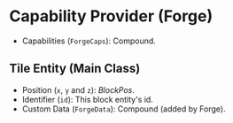 # Capability Provider (Forge)
- Capabilities (`ForgeCaps`): Compound.

## Tile Entity (Main Class)
- Position (`x`, `y` and `z`): *BlockPos*.
- Identifier (`id`): This block entity's id.
- Custom Data (`ForgeData`): Compound (added by Forge).